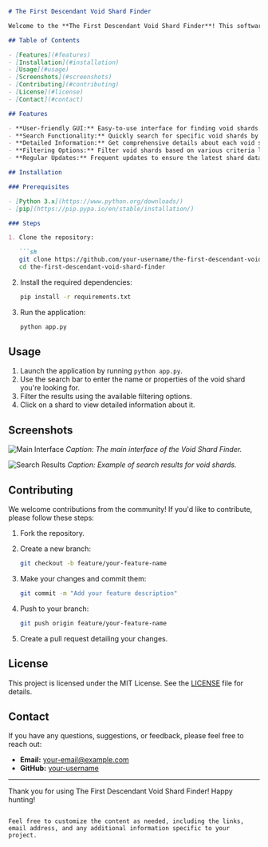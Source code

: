 ```markdown
# The First Descendant Void Shard Finder

Welcome to the **The First Descendant Void Shard Finder**! This software provides an intuitive GUI to help players locate specific void shards in the game "The First Descendant."

## Table of Contents

- [Features](#features)
- [Installation](#installation)
- [Usage](#usage)
- [Screenshots](#screenshots)
- [Contributing](#contributing)
- [License](#license)
- [Contact](#contact)

## Features

- **User-friendly GUI:** Easy-to-use interface for finding void shards.
- **Search Functionality:** Quickly search for specific void shards by name or properties.
- **Detailed Information:** Get comprehensive details about each void shard, including location, rarity, and usage.
- **Filtering Options:** Filter void shards based on various criteria like type, rarity, and more.
- **Regular Updates:** Frequent updates to ensure the latest shard data is available.

## Installation

### Prerequisites

- [Python 3.x](https://www.python.org/downloads/)
- [pip](https://pip.pypa.io/en/stable/installation/)

### Steps

1. Clone the repository:

   ```sh
   git clone https://github.com/your-username/the-first-descendant-void-shard-finder.git
   cd the-first-descendant-void-shard-finder
   ```

2. Install the required dependencies:

   ```sh
   pip install -r requirements.txt
   ```

3. Run the application:

   ```sh
   python app.py
   ```

## Usage

1. Launch the application by running `python app.py`.
2. Use the search bar to enter the name or properties of the void shard you're looking for.
3. Filter the results using the available filtering options.
4. Click on a shard to view detailed information about it.

## Screenshots

![Main Interface](screenshots/main_interface.png)
*Caption: The main interface of the Void Shard Finder.*

![Search Results](screenshots/search_results.png)
*Caption: Example of search results for void shards.*

## Contributing

We welcome contributions from the community! If you'd like to contribute, please follow these steps:

1. Fork the repository.
2. Create a new branch:

   ```sh
   git checkout -b feature/your-feature-name
   ```

3. Make your changes and commit them:

   ```sh
   git commit -m "Add your feature description"
   ```

4. Push to your branch:

   ```sh
   git push origin feature/your-feature-name
   ```

5. Create a pull request detailing your changes.

## License

This project is licensed under the MIT License. See the [LICENSE](LICENSE) file for details.

## Contact

If you have any questions, suggestions, or feedback, please feel free to reach out:

- **Email:** your-email@example.com
- **GitHub:** [your-username](https://github.com/your-username)

---

Thank you for using The First Descendant Void Shard Finder! Happy hunting!
```

Feel free to customize the content as needed, including the links, email address, and any additional information specific to your project.
